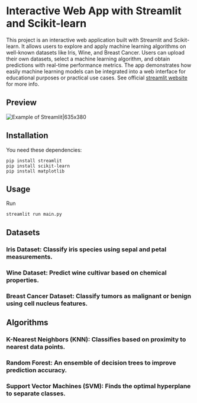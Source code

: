 # Interactive Web App with Streamlit and Scikit-learn
This project is an interactive web application built with Streamlit and Scikit-learn. It allows users to explore and apply machine learning algorithms on well-known datasets like Iris, Wine, and Breast Cancer. Users can upload their own datasets, select a machine learning algorithm, and obtain predictions with real-time performance metrics. The app demonstrates how easily machine learning models can be integrated into a web interface for educational purposes or practical use cases. See official [streamlit website](https://www.streamlit.io/) for more info.

## Preview
![Example of Streamlit|635x380](data/example.gif)

## Installation
You need these dependencies:
```console
pip install streamlit
pip install scikit-learn
pip install matplotlib
```

## Usage
Run
```console
streamlit run main.py
```

## Datasets
### Iris Dataset: Classify iris species using sepal and petal measurements.
### Wine Dataset: Predict wine cultivar based on chemical properties.
### Breast Cancer Dataset: Classify tumors as malignant or benign using cell nucleus features.

## Algorithms
### K-Nearest Neighbors (KNN): Classifies based on proximity to nearest data points.
### Random Forest: An ensemble of decision trees to improve prediction accuracy.
### Support Vector Machines (SVM): Finds the optimal hyperplane to separate classes.

